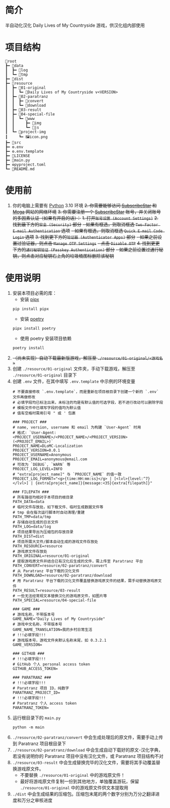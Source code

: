 # 简介
半自动化汉化 Daily Lives of My Countryside 游戏，供汉化组内部使用

# 项目结构
```text
📁root
┣━ 📁data
┃  ┣━ 📁log
┃  ┗━ 📁tmp
┣━ 📁dist
┣━ 📁resource
┃  ┣━ 📁01-original
┃  ┃  ┗━ 📁Daily Lives of My Countryside v<VERSION>
┃  ┣━ 📁02-paratranz
┃  ┃  ┣━ 📁convert
┃  ┃  ┗━ 📁download
┃  ┣━ 📁03-result
┃  ┣━ 📁04-special-file
┃  ┃  ┗━ 📁www
┃  ┃     ┣━ 📁img
┃  ┃     ┗━ 📁js
┃  ┗━ 📁project-img
┃     ┗━ 🖼️icon.png
┣━ 📁src
┣━ ⚙️.env
┣━ ⚙️.env.template
┣━ 📄LICENSE
┣━ 🐍main.py
┣━ ⚙️pyproject.toml
┗━ 📄README.md
```

# 使用前
1. 你的电脑上需要有 [Python][Python] 3.10 环境
~~2. 你需要能够访问 [SubscribeStar][SubscribeStar] 和 [Mega][Mega] 网站的网络环境~~
~~3. 你需要注册一个 [SubscribeStar][SubscribeStar] 账号，并关闭账号的多因素认证（如果有开启的话）：~~
   ~~1. 打开`账号设置 (Account Settings)`~~
   ~~2. 找到最下方的`安全 (Security)` 部分~~
      ~~- 如果有框选，则取消框选 `Two-Factor E-mail Authentication` 选项~~
      ~~- 如果有框选，则取消框选 `Quick E-mail Code Login` 选项~~
   ~~3. 找到更下方的`验证器 (Authenticator Apps)` 部分~~
      ~~- 如果之前设置过验证器，则点击 `Manage OTP Settings`~~
      ~~- 点击 `Disable OTP`~~
   ~~4. 找到更更下方的`通行秘钥验证 (Passkey Authentication)` 部分~~
      ~~- 如果之前设置过通行秘钥，则点击对应秘钥右上角的垃圾桶图标删除该秘钥~~

# 使用说明
1. 安装本项目必需的库：
    - 安装 [pipx](https://pipx.pypa.io/stable/installation/)
    ```shell
    pip install pipx
    ```
    - 安装 [poetry](https://python-poetry.org/docs/#installation)
    ```shell
    pipx install poetry
    ```
    - 使用 poetry 安装项目依赖
    ```shell
    poetry install
    ```
2. ~~（尚未实现）自动下载最新版游戏，解压至 `./resource/01-original/<游戏名>`~~
3. 创建 `./resource/01-original` 文件夹，手动下载游戏，解压至 `./resource/01-original` 目录下
4. 创建 `.env` 文件，在其中填写 `.env.template` 中示例的环境变量
   ```dotenv
   # 不要直接修改 `.env.template`，而是重新在项目根目录下创建一个新的 `.env` 文件再做修改
   # 必填字段均已标注出来，未标注的均是有默认值的可选字段，若不进行改动可以删除字段
   # 模板文件中已填写字段的值均为默认值
   # 值有空格时需用引号 " 或 ' 包裹
   
   ### PROJECT ###
   # name, version, username 和 email 为构建 `User-Agent` 时用
   # 格式: `User-Agent: <PROJECT_USERNAME>/<PROJECT_NAME>/<PROJECT_VERSION> (<PROJECT_EMAIL>)`
   PROJECT_NAME=DLoMC-Localization
   PROJECT_VERSION=0.0.1
   PROJECT_USERNAME=Anonymous
   PROJECT_EMAIL=anonymous@email.com
   # 可改为 `DEBUG`, `WARN` 等
   PROJECT_LOG_LEVEL=INFO
   # "extra[project_name]" 与 `PROJECT_NAME` 的值一致
   PROJECT_LOG_FORMAT="<g>{time:HH:mm:ss}</g> | [<lvl>{level:^7}</lvl>] | {extra[project_name]}{message:<35}{extra[filepath]}"
   
   ### FILEPATH ###
   # 所有路径均相对于本项目的根目录
   PATH_DATA=data
   # 临时文件存放处，如下载文件、临时生成数据文件等
   # tmp 会在每次运行脚本时自动清理/重建
   PATH_TMP=data/tmp
   # 存储自动生成的日志文件
   PATH_LOG=data/log
   # 项目结果导出为压缩包的存放目录
   PATH_DIST=dist
   # 项目所需大文件/脚本自动生成的游戏文件存放处
   PATH_RESOURCE=resource
   # 游戏原文件存放处
   PATH_ORIGINAL=resource/01-original
   # 提取游戏原文件并结合已有汉化后生成的文件，需上传至 Paratranz 平台
   PATH_CONVERT=resource/02-paratranz/convert
   # 从 Paratranz 平台下载的汉化文件
   PATH_DOWNLOAD=resource/02-paratranz/download
   # 用 Paratranz 平台下载的汉化文件覆盖替换游戏原文件的结果，需手动替换游戏原文件
   PATH_RESULT=resource/03-result
   # 一些无法经常规文本替换汉化的游戏原文件，如图片等
   PATH_SPECIAL=resource/04-special-file
   
   ### GAME ###
   # 游戏名称，不带版本号
   GAME_NAME="Daily Lives of My Countryside"
   # 游戏中文名称，不带版本号
   GAME_NAME_TRANSLATION=我的乡村日常生活
   # !!!必填字段!!!
   # 游戏版本号，游戏文件夹默认名称末尾，如 0.3.2.1
   GAME_VERSION=
   
   ### GITHUB ###
   # !!!必填字段!!!
   # GitHub 个人 personal access token
   GITHUB_ACCESS_TOKEN=
   
   ### PARATRANZ ###
   # !!!必填字段!!!
   # Paratranz 项目 ID，纯数字
   PARATRANZ_PROJECT_ID=
   # !!!必填字段!!!
   # Paratranz 个人 access token
   PARATRANZ_TOKEN=
   ```
5. 运行根目录下的 `main.py`
   ```shell
   python -m main
   ```
6. `./resource/02-paratranz/convert` 中会生成处理后的原文件，需要手动上传到 Paratranz 项目根目录下
7. `./resource/02-paratranz/download` 中会生成自动下载好的原文-汉化字典，若没有说明你的 Paratranz 项目中没有汉化文件，或 Paratranz 项目结构不对
8. `./resource/03-result` 中会生成替换完毕的汉化文件，需要将其手动覆盖替换游戏原文件。
   - 不要替换 `./resource/01-original` 中的游戏原文件！
   - 最好将游戏原文件复制一份到其他地方，单独覆盖游玩，保留 `./resource/01-original` 中的游戏原文件供文本提取用
9. `./dist` 中会生成结果的压缩包。压缩包末尾的两个数字分别为万分之翻译进度和万分之审核进度


[SubscribeStar]: https://subscribestar.adult/
[Python]: https://www.python.org/downloads/
[Mega]: https://mega.nz/